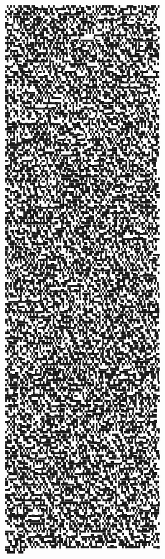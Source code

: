 ▝▞▝▃▜▞▜▙▜▅▃▙▃▚▞▄▃▟▞▙▜▚▞▅▝▇▝▐▞▟▜▜▜▃▝▄▃▛▛▇▝▐▝▇▟▛▞▚▟▚▟▛▟▇▟▜▞▞▝▉▞▙▝▄▃▅▟▃▟▇▜▚▃▞▞▞▃▟▜▄▞▟▜▃▃▙▃▞▜▟▃▝▟▚▝▐▜▜▟▟▞▚▟▇▞▃▝▅▃▜▟▊▞▜▞▚▟▟▝▛▞▃▃▅▃▅▃▅▜▛▞▃▝▟▞▃▝▝▞▆▃▞▝▟▜▃▞▟▟▛▞▚▟▜▞▜▞▚▝▞▝▄▜▛▛▇▞▝▜▝▝▊▝▃▟▆▃▃▞▆▃▞▃▛▃▚▃▚▃▞▞▙▟▜▞▞▟▆▝█▜▙▟▞▝▅▝▉▟▃▜▚▝▄▞▝▝▟▞▞▝▆▞▜▝█▝▇▃▆▃▜▝▟▃▝▝▇▝▆▜▄▟▉▝▚▞▛▃▜▟▃▟▊▟▆▝▝▝▃▃▟▞▛▟▃▟▃▟▝▞▛▞▄▜▛▜▃▜▚▞▙▞▃▜▝▝▊▞▜▜▄▟▚▛▐▜▞▃▄▞▃▃▃▃▚▃▝▟█▝▃▜▞▝▅▞▆▟▅▃▆▟▃▞▜▜▜▃▆▝▟▟▉▛▇▜▝▟▚▜▜▜▝▝█▞▝▟▞▃▜▞▆▃▜▟█▟▊▞▞▝▜▟▐▃▝▟█▝▅▟▚▃▄▝█▝▇▜▅▝▝▜▝▞▜▜▅▜▝▟▇▜▙▃▞▞▞▝▟▃▚▜▝▝▅▟▟▝▐▟▃▟▛▛▇▞▃▞▟▟▅▞▟▝▛▟█▜▛▞▛▟▚▜▜▝▟▞▄▜▟▜▄▟▝▝▟▜▟▜▄▝▚▜▙▟▇▃▞▝▇▟█▜▝▝▉▃▝▟▅▟█▃▆▟▐▃▝▝▐▃▃▝▉▟▛▞▚▟▛▟▟▃▆▞▃▜▃▝▄▜▃▟█▝▐▜▃▝▄▃▞▝▆▟▉▝▚▃▞▞▄▟▐▞▟▃▞▝▇▛▇▜▜▃▃▃▝▞▙▟▆▝▄▟▜▃▆▜▄▝▉▝▄▝▝▞▚▃▃▜▙▃▙▞▞▃▚▝▟▝▉▃▛▃▃▃▞▝▞▝█▞▄▞▅▜▄▃▝▝▇▞▟▝▚▞▄▃▞▝▄▃▆▃▟▜▄▛▇▟▄▞▃▃▅▝▃▜▄▝▜▞▙▜▃▃▞▟▚▞▃▜▞▜▟▜▅▟▅▜▃▜▛▟▄▃▄▃▙▟▇▝▆▝▉▝▆▟▆▞▚▜▅▞▞▞▄▞▅▝▊▜▞▝▐▜▜▝▚▟▃▞▜▜▙▃▛▃▞▟▃▜▚▃▚▞▝▝▚▝▛▝▛▝▉▞▙▛▇▝▄▟▅▝▜▟▃▜▞▜▙▟▉▞▟▞▙▟▛▟▄▃▟▃▄▃▛▛▇▃▞▝▇▝▟▝▝▃▙▃▃▝█▞▟▃▚▞▙▞▚▟▜▟▊▞▜▟▞▞▆▝▅▃▜▝▅▝▅▝▆▞▅▃▄▟▝▛▇▜▟▝▜▞▝▟▛▞▞▞▞▞▙▃▃▝▞▞▜▃▜▃▟▟▐▟▝▝█▜▃▜▟▜▛▞▝▛▐▝▃▝▃▝▝▜▃▜▛▝▆▟▅▝▟▜▚▃▙▃▄▃▝▃▝▃▜▝▚▟▃▜▞▜▅▃▄▟▜▟▄▝▅▃▛▜▟▟▚▞▄▜▙▝▃▝▝▞▅▟▟▃▃▃▟▃▄▞▟▝▊▝▐▝▝▃▅▃▄▝▊▝▇▟▇▝▝▟█▝▜▝█▜▚▃▝▞▃▟▞▝▉▝▟▝▅▝▆▃▝▃▛▞▟▟█▃▜▟▟▟▛▃▚▝▜▝▜▃▄▟▚▃▅▞▝▃▞▞▟▞▙▝▜▜▚▝▝▝▄▝▛▃▝▟▞▝█▝▆▝▝▛▐▞▄▜▟▟▚▃▞▃▚▝▆▃▆▞▄▜▛▝▃▞▅▞▟▝▉▜▜▃▆▞▙▃▄▃▄▟▚▃▙▜▄▃▃▝▄▝▚▃▅▝▃▟▐▃▜▝▉▞▜▃▛▝▇▟▆▝▇▜▜▝▇▝▃▟▇▜▛▝▟▝▛▟▟▜▞▟▝▝▞▟▉▜▄▞▛▜▄▝▐▃▝▞▄▞▚▃▃▝▟▟█▜▜▟▝▝▝▛▐▟▐▜▜▝▐▞▄▝▛▟▊▟▊▟▝▃▜▟▛▜▅▃▄▃▚▝▞▞▚▝▞▜▚▝█▟▚▛▐▝▉▟▉▞▞▞▄▃▚▟▐▝▅▃▄▟▛▟▉▟▟▝▛▃▃▞▃▝▜▃▄▞▃▟▟▟▟▝▆▞▞▞▄▞▆▞▙▝▛▝▚▝▜▛▐▟▆▟▆▜▜▜▞▜▚▝█▟▚▛▇▟▅▞▄▟▇▃▅▝▝▟█▃▚▝▛▞▅▜▃▟▐▃▛▝▃▝▚▃▛▜▞▜▛▃▛▃▞▝▊▟▟▝▝▝▄▟▃▜▞▃▆▝▝▃▅▜▟▃▛▞▄▟▇▝▉▟▝▃▝▜▞▝▝▜▄▞▛▟█▝▅▟▜▞▟▝▄▟▛▜▛▟▞▃▃▃▟▟▉▝▜▟▅▝▃▟▊▃▟▜▃▝▇▟▚▜▅▜▙▟▐▝▊▃▜▟▛▝▃▃▃▞▙▝▃▜▝▟▞▞▟▜▝▃▟▟▐▃▙▝▃▟▆▞▝▛▐▟▆▃▚▃▞▝▛▃▚▟▇▃▟▝▛▞▙▟▝▃▙▞▃▞▅▞▅▟▉▜▅▞▞▟▚▝▅▃▄▟▟▝▛▜▃▜▚▟▐▟▅▞▅▝▉▝▊▜▞▟▄▟▛▟█▜▃▝▟▃▝▃▞▜▚▛▇▟▃▜▅▜▙▝▇▞▆▜▟▃▚▝▜▞▞▟▃▛▇▞▃▝▅▜▞▃▟▝▆▝▇▞▅▞▙▜▞▝▛▞▆▟▅▛▇▟▄▟▆▃▅▞▙▃▚▛▐▃▙▟▇▟▝▞▆▟▆▜▝▛▇▞▙▟▛▟▉▟▊▞▃▜▝▝▐▃▜▜▜▟▆▞▛▟▐▝▇▞▅▞▃▝█▞▃▝▊▞▚▃▃▟▅▜▞▝▝▝▊▝▟▃▚▝▜▃▙▃▞▞▄▟▚▜▄▟█▟█▜▜▃▜▜▅▜▚▜▛▟▆▛▇▃▄▞▄▟▃▜▞▟▉▜▚▃▅▝▐▝▊▝▊▝▅▝▆▝▐▟▚▟▃▃▚▝█▟▉▝▆▛▇▞▛▝▚▃▛▞▝▝▃▜▟▟▛▟▜▃▅▝▝▟█▝▚▟▆▜▄▞▞▝▅▝▄▜▛▝▜▟▟▞▚▝▟▝▆▞▛▝▚▃▆▟▇▝▜▟▃▟▆▝▅▝▇▞▜▝▜▃▆▟▜▝█▝▝▞▚▜▟▟▐▝▇▟▉▜▅▝▇▝▆▃▛▝▞▟▛▜▜▞▜▟▅▞▙▟▇▞▚▜▄▞▚▃▙▝▉▞▅▟▃▃▙▃▅▟▉▜▟▞▛▟▅▜▄▃▆▞▆▞▆▟▆▝▆▃▝▞▅▛▇▟▇▟▆▃▟▟▝▝▜▟█▜▙▜▚▞▅▞▞▞▃▞▄▞▛▞▅▟▞▜▝▟▚▟▊▃▆▃▅▜▄▜▙▝▇▞▙▟▚▞▟▞▙▝▅▟▊▟▊▜▄▟▐▟▊▃▟▜▟▝▇▝▚▞▃▟▆▝▃▜▜▃▝▟▞▃▙▞▃▃▞▝▞▛▐▟▄▛▇▝▉▟▜▟▟▟▅▟▟▟▜▃▅▝▉▟▅▝▝▞▅▟▉▜▞▟▅▝▃▝█▝▟▝▛▃▚▞▄▞▚▃▚▟▝▝▝▞▃▝▜▝▐▞▞▝▇▝▃▃▙▞▜▝▟▟▆▜▛▝▊▜▙▛▐▞▛▝▊▟▉▜▝▝▐▞▟▟▄▛▇▝▊▜▙▟▜▞▅▟▊▝▉▝▄▟█▛▐▞▙▜▙▟▇▝▞▞▚▃▅▜▞▜▟▟▛▝▉▜▅▃▟▞▞▟▚▟▉▝▅▃▆▝▅▜▛▝▛▟▄▞▅▜▚▝▄▞▚▞▜▟▉▃▚▟▜▃▄▞▜▝▜▃▃▃▅▟▅▃▝▝▄▃▝▟▉▞▞▟▃▝▇▟▄▟▇▝▊▝▝▝▊▝█▞▟▝▅▝▆▞▜▃▛▞▚▜▞▜▙▜▝▃▙▝▉▞▜▝▇▝▊▛▇▞▆▃▚▞▆▝▅▜▝▟▜▝▜▜▅▃▝▟▇▟▞▞▞▟▃▝▛▝▊▞▞▝▛▟▟▝█▞▝▟▊▞▄▛▇▝▊▟▆▞▛▃▄▝▉▞▚▃▝▝▜▞▆▝▜▟▛▟▛▛▐▝▝▞▚▟▜▝▃▝▛▟▝▟▛▃▃▞▄▛▇▜▜▞▞▟▝▃▄▟▜▟▛▛▇▞▝▝▄▞▆▞▃▝▇▃▙▟▜▞▙▝▞▝█▝▞▟▐▞▞▃▆▞▚▝▞▝▝▃▛▟▞▟▐▟▐▃▅▃▜▝▉▝▟▜▜▟▞▜▞▞▅▞▃▜▃▜▙▝▞▞▆▞▃▝▆▝▐▜▃▜▚▃▛▞▚▟▚▜▛▟▚▜▜▜▙▟▞▞▛▞▟▞▙▟█▝▅▃▆▃▄▜▟▟▉▟▝▟▟▞▆▝▊▝▆▞▛▞▟▝▄▃▛▜▅▟▛▟▉▟▄▝▐▃▚▜▝▜▛▟▊▝▇▞▝▝▉▝▚▟▜▟█▝▆▞▃▟▅▟▃▝▝▝▞▟▊▟▄▃▙▝▅▟▛▝▜▃▝▝▃▟▜▞▅▞▞▝▊▃▙▜▞▟▄▝▆▟▛▜▟▜▜▃▜▟▇▜▛▟▐▛▐▞▚▞▜▝▜▝▟▟▟▞▙▜▛▃▃▃▆▃▝▟▃▝▆▝█▞▅▝█▃▙▝▄▛▇▝▄▝▞▝▐▜▝▝█▜▛▞▅▞▛▟▞▟▚▃▄▃▅▃▜▃▅▟▝▃▚▝▇▞▞▞▄▟█▜▜▝▉▟▜▃▚▞▄▟▞▞▙▜▙▞▟▝▃▞▜▞▜▝▞▜▟▜▟▝▜▞▄▝▐▝▇▜▝▃▟▞▟▟▇▝▊▃▆▝▝▜▚▟▜▟▊▝▐▝▃▃▃▟▃▟▅▃▃▟▞▜▃▜▃▝▉▝▟▟▝▝▝▛▐▟▃▃▚▜▝▟▉▝▅▝▅▞▃▜▞▞▚▃▚▜▛▞▜▃▄▝▛▞▙▝▉▞▃▟▜▛▐▝▐▞▞▟▝▞▝▝▄▝▜▝▛▝▞▝▆▟▄▟▄▜▜▟▐▛▇▜▙▛▇▞▆▃▙▟▉▃▄▟▜▃▝▃▚▃▅▜▚▞▝▝█▟▊▝▃▝▆▜▚▜▞▟▚▞▆▝▟▟▇▟▄▟▉▝▄▝▝▞▝▞▟▟▟▃▅▃▅▜▞▝█▟▅▞▃▜▞▜▃▝▜▟▝▟█▞▃▟█▜▞▟▝▃▚▛▐▜▄▟▊▜▃▜▅▟▃▝▛▝▄▞▜▛▐▝▆▜▟▟▜▝▟▜▅▟▉▞▟▝▟▝▉▟▛▟▃▜▛▛▇▝█▝▄▜▄▝▝▞▟▜▜▝▆▝▞▃▄▛▐▞▙▟▆▟▟▃▛▞▚▜▞▃▜▝▟▝▅▜▅▝▚▜▙▝▃▃▆▝▞▞▝▟▞▜▚▜▄▟▃▝▊▃▝▃▚▞▆▝▊▝▇▞▃▜▜▟▝▜▙▞▃▞▛▞▃▞▟▞▅▜▞▜▄▝█▝▜▞▃▟▆▟▄▞▙▝▜▞▟▞▆▟▄▜▟▞▃▝▉▃▝▝▟▞▚▝▝▜▙▟█▞▄▟▉▜▜▝▚▟▊▃▚▝▊▝▆▟▛▝▝▜▟▟▃▛▇▟▟▞▞▟▝▃▝▜▙▝▜▟█▝▜▛▐▃▛▝▅▞▜▃▄▝▇▞▅▜▃▝▛▃▚▛▇▝▐▞▜▞▚▟▐▝▝▝▐▞▆▃▞▟▝▟▊▜▚▟▛▞▄▟▞▃▙▜▅▝▚▝█▟▊▟▊▟▊▟▚▜▝▟▟▝▄▞▝▞▅▝▞▝▛▟▊▞▚▃▜▞▆▟▅▞▄▟▃▞▟▝▉▝▟▟▆▃▞▜▄▝▛▜▄▞▝▃▃▞▚▞▅▃▝▝▞▟▄▟▊▟▊▝▆▞▆▝█▃▙▞▛▞▅▜▄▜▞▜▟▝▅▟▞▜▞▝▇▃▜▃▅▜▄▝▟▞▞▝▅▟▚▞▚▝▄▟▃▟▟▜▟▟▟▞▛▟▐▟▃▞▄▞▞▜▅▞▙▜▚▞▞▞▜▛▇▜▛▃▞▞▟▜▃▝▜▞▝▟▛▃▜▞▟▟▟▞▄▃▚▛▐▟▐▃▚▜▟▞▚▃▃▞▅▟▊▝▃▃▞▞▛▛▇▝▟▞▅▞▙▃▆▝▃▜▅▃▙▟▐▛▇▟█▛▐▞▞▞▛▟▞▛▐▃▜▝█▜▅▟▉▃▛▜▙▃▅▝▇▟█▜▙▜▃▜▛▜▚▞▙▜▚▃▅▛▐▃▟▟▆▟▛▟▆▝█▟▊▞▄▝▐▜▝▜▛▃▚▃▄▟▃▜▃▟▛▃▝▛▐▞▟▟▊▞▛▟▝▜▄▟▟▟▉▝▜▞▞▝▆▟▅▃▙▛▇▟▐▞▛▝█▃▙▟▛▝▟▜▙▃▛▝▃▜▃▝▆▝▜▛▐▛▇▟▜▝▚▜▙▟▇▝▟▜▛▟▅▟▅▞▝▞▄▜▅▛▐▞▛▜▟▟▊▟▐▝▚▟▞▝▞▜▟▟▄▟▆▝▇▞▃▟▅▟▟▝▟▟▊▃▚▃▛▞▃▝▐▝▟▜▄▝▟▜▙▝▆▃▆▜▃▃▟▜▙▝▅▝▅▃▛▛▇▞▝▞▃▜▃▃▚▝▃▝▞▟▉▃▛▜▙▃▃▝▟▟▚▟▉▞▄▃▚▟▜▟█▝█▟▝▟▜▜▚▜▚▃▅▟▅▝▜▝▃▜▜▞▅▝▊▃▃▟▆▞▆▃▟▜▅▟▅▝▅▃▟▝▟▞▅▜▅▞▞▝▊▝▛▃▜▞▙▃▜▝▝▞▆▝▝▞▜▟▚▝▜▃▞▟▇▝▝▟▆▜▞▃▙▟▛▝▉▟▉▞▟▞▆▟▛▜▝▝█▝▞▃▆▜▃▟▞▜▄▛▇▞▝▝▃▜▙▃▅▟▟▝▅▞▚▃▞▟▆▟▜▜▛▞▝▃▙▝▆▟▐▞▞▜▙▞▟▟▆▃▞▟▝▝▜▞▜▝▃▝▉▟▉▜▝▟▛▞▝▟▇▝▟▟▞▝▝▛▐▃▛▝▞▃▙▞▃▟▞▃▃▞▟▃▅▝▞▟▚▜▅▟▇▝▚▝▟▝▜▛▇▝▃▝▛▜▟▝▜▞▝▟▐▝▅▟▜▛▐▝▟▞▚▜▟▃▙▝▛▝▉▞▝▟▝▜▅▞▚▟▞▜▙▟▜▃▅▟▅▟▉▝▄▝▃▜▛▞▞▟▜▜▛▝▝▝▊▟█▜▛▟▞▞▄▝▚▜▄▜▝▜▞▜▄▟▅▞▚▟▆▃▙▞▛▟▊▟▚▜▜▟▉▝▆▝▟▝▃▝▝▜▙▝▄▃▅▟▚▃▄▝▚▞▃▟▇▝▉▃▝▜▄▝▜▟▃▟▉▃▛▜▞▜▄▝▝▞▚▝▆▟▄▃▛▝▄▝▆▝▊▝▟▟▐▃▅▃▛▞▟▞▙▃▆▝▇▞▃▃▟▝▚▞▜▜▄▟▝▝▅▞▄▝▟▛▇▝▇▃▜▟▇▞▃▝▆▜▚▝▅▝▞▜▃▞▚▟▇▞▅▛▐▞▞▞▄▃▜▞▟▝▆▃▟▟▅▝▄▟▐▟▜▝▝▝▛▝▝▟▆▞▝▜▚▝█▃▛▛▇▝▞▝▇▟▟▜▛▝▛▜▙▃▛▃▃▞▅▞▅▟▄▛▐▝▚▝▟▟▉▝▞▜▛▝▚▟▉▃▜▜▟▛▇▟▊▞▄▞▃▜▟▝▆▝▇▟▄▝▚▜▜▜▃▞▝▟▅▜▞▟▇▃▟▟▊▜▃▜▟▜▚▃▆▃▃▞▜▃▃▜▟▛▇▟▝▃▛▛▐▞▅▟▆▟▝▃▃▟▞▟▟▝▅▜▙▟▊▞▜▝▇▃▜▜▙▝▛▜▜▝▐▃▙▟▅▞▙▞▄▞▄▜▃▝▅▟▊▞▆▞▞▜▅▃▙▟▜▟▉▝▆▜▞▞▃▃▟▟▉▟▆▞▝▜▝▃▞▞▛▟▞▞▝▝▊▃▟▜▅▞▃▃▞▟▉▜▟▞▆▝▅▝▊▛▐▟▞▞▛▛▇▝▐▝▞▟▄▞▚▟█▝▟▝▃▟█▃▅▞▚▝▆▞▛▝█▝▚▃▝▟▅▃▟▃▚▞▙▝▆▟▊▟▅▃▃▜▄▃▜▜▄▞▝▜▃▝▉▝▐▟▉▞▄▟▞▟█▜▃▝▛▃▞▝▛▛▐▝▇▝▚▜▝▞▄▝▄▞▞▟▇▟▜▜▙▞▟▝▞▜▄▟▆▃▜▝▐▝▉▝▆▃▝▟▝▃▚▞▄▃▆▞▞▃▆▝█▃▃▞▆▟▞▃▄▛▐▟▜▃▚▃▞▜▃▝▇▃▛▟▟▜▄▝▜▝▄▟▞▞▅▞▜▃▜▜▙▝▆▟▟▃▟▃▆▟▃▝▉▜▃▝▊▃▃▞▝▝▛▃▚▟█▃▚▃▆▛▐▝▃▝█▟▊▞▄▝▛▝▝▞▚▞▚▃▅▜▃▃▜▃▟▟▃▝▊▃▟▜▛▜▜▜▟▜▜▜▄▝▄▃▝▝▃▜▃▟█▞▝▝▃▞▟▝▟▃▟▞▆▛▐▝▐▜▅▞▝▞▆▟▐▞▝▝▉▝▇▃▟▞▚▜▝▜▛▝▐▟▜▝▝▟▄▝▊▞▛▞▅▃▃▞▜▟▚▟▆▟▅▟▛▃▄▃▄▟▝▟▞▃▜▝▆▜▃▜▙▃▛▃▙▛▇▞▛▃▙▝▃▟▅▃▄▞▞▛▐▛▐▜▛▃▜▝▜▝▛▃▅▃▃▞▆▝▜▜▅▝▅▝▜▃▚▝▜▜▝▃▆▞▝▞▛▝█▞▞▜▟▝▟▃▜▜▜▃▝▝▚▝▅▟█▝▟▜▜▜▜▝▚▟▝▟▉▝▐▞▙▜▛▟▇▃▜▟▝▞▛▟▆▝▉▝▊▝▜▞▃▟▉▟▄▝▃▃▃▝▃▞▙▃▚▞▞▟▚▜▅▛▐▝▚▝▜▟▚▃▛▞▙▟▟▟▛▟▝▝▆▞▝▜▚▝▅▟▇▟▜▝▜▝▚▝▆▟▝▃▃▟▆▃▟▟▉▃▆▝▚▃▄▟▝▃▃▃▆▃▅▞▙▜▞▜▃▝▃▝█▃▄▝▆▃▝▞▛▝▅▝█▜▅▝█▞▃▝█▃▅▟▊▟▊▟▐▞▚▃▝▜▝▞▚▟█▞▙▟▇▝▆▞▙▝▚▃▆▟▃▞▚▜▃▞▅▛▐▃▙▝▞▞▚▃▚▝▆▛▐▝▜▟▃▞▛▟▃▞▙▟▃▞▝▃▅▃▝▜▜▟▇▟▟▝▛▝▝▃▄▜▙▟▝▟▞
